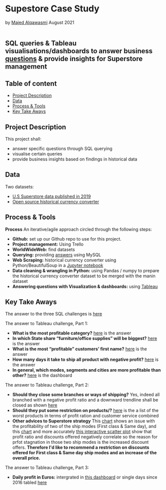 # Supestore Case Study
by [Majed Alqawasmi](https://github.com/MajedAlqawasmi) August 2021
<br/><br/>
##  SQL queries & Tableau visualisations/dashboards to answer business [questions](https://github.com/MajedAlqawasmi/McMakler_case_study/blob/main/BI%20Case%20Study.pdf) & provide insights for Superstore management

## Table of content

- [Project Description](https://github.com/MajedAlqawasmi/McMakler_case_study/blob/main/README.md#project-Description)
- [Data](https://github.com/MajedAlqawasmi/McMakler_case_study/blob/main/README.md#data)
- [Process & Tools](https://github.com/MajedAlqawasmi/McMakler_case_study/blob/main/README.md#process--tools)
- [Key Take Aways](https://github.com/MajedAlqawasmi/McMakler_case_study/blob/main/README.md#key-take-aways)

## Project Description
This project shall: 
- answer specific questions through SQL querying
- visualise certain queries
- provide business insights based on findings in historical data   

## Data
Two datasets: 
- [U.S Superstore data published in 2019](https://data.world/annjackson/2019-superstore) 
- [Open source historical currency converter](https://www.currency-converter.org.uk/currency-rates/historical/table/EUR-USD.html)

## Process & Tools

**Process**
An iterative/agile approach circled through the following steps:

- **Github:** set up our Github repo to use for this project. <br/>
- **Project management:** Using Trello
- **WorldWideWeb:** find datasets<br/>
- **Querying:** providing [answers](https://github.com/MajedAlqawasmi/McMakler_case_study/blob/main/SQL_Challenge/SQL_challenge_answered.txt) using MySQL<br/>
- **Web Scraping:** historical currency converter using Python/BeautifulSoup in a [Jupyter notebook](https://github.com/MajedAlqawasmi/McMakler_case_study/blob/main/web_scraping/web_scraping_currency.ipynb)<br/>
- **Data cleaning & wrangling in Python:** using Pandas / numpy to prepare the historical currency converter dataset to be merged with the manin dataset<br/>
- **Answering questions with Visualization & dashboards:** using [Tableau](https://public.tableau.com/views/SuperstoreCaseStudy_16293384908960/MostProfitableCategory?:language=en-US&publish=yes&:display_count=n&:origin=viz_share_link)<br/>

## Key Take Aways

The answer to the three SQL challenges is [here](https://github.com/MajedAlqawasmi/McMakler_case_study/blob/main/SQL_Challenge/SQL_challenge_answered.txt)

The answer to Tableau challenge, Part 1:
- **What is the most profitable category?** [here](https://public.tableau.com/views/SuperstoreCaseStudy_16293384908960/MostProfitableCategory?:language=en-US&:retry=yes&:display_count=n&:origin=viz_share_link) is the answer
- **In which State share “furniture/office supplies” will be biggest?** [here](https://public.tableau.com/views/SuperstoreCaseStudy_16293384908960/BiggestShareofFurnitureOfficeSuppliesperstate?:language=en-US&:retry=yes&:display_count=n&:origin=viz_share_link) is the answer
- **What is the most “profitable” customers’ first name?** [here](https://public.tableau.com/views/SuperstoreCaseStudy_16293384908960/ShipModesSegmentsProfitabilityperCity?:language=en-US&publish=yes&:display_count=n&:origin=viz_share_link) is the answer
- **How many days it take to ship all product with negative profit?** [here](https://public.tableau.com/views/SuperstoreCaseStudy_16293384908960/MedianDaystoShipNegativeProducts?:language=en-US&:retry=yes&:display_count=n&:origin=viz_share_link) is the answer
- **In general, which modes, segments and cities are more profitable than other?** [here](https://public.tableau.com/views/SuperstoreCaseStudy_16293384908960/ShipModesSegmentsProfitabilityperCity?:language=en-US&publish=yes&:display_count=n&:origin=viz_share_link) is the dashboard

The answer to Tableau challenge, Part 2:
- **Should they close some branches or ways of shipping?** Yes, indeed all branched with a negative profit ratio and a downward trendline shall be closed as shown [here](https://public.tableau.com/views/SuperstoreCaseStudy_16293384908960/BadBranchesDashboard?:language=en-US&publish=yes&:display_count=n&:origin=viz_share_link)
- **Should they put some restriction on products/?** [here](https://public.tableau.com/views/SuperstoreCaseStudy_16293384908960/ProductsProfitCustomerServicewise?:language=en-US&publish=yes&:display_count=n&:origin=viz_share_link) is the a list of the worst products in terms of profit ration and customer service combined
- **Other advices to Superstore strategy** This [chart](https://public.tableau.com/views/SuperstoreCaseStudy_16293384908960/ShipModeProfitabilityTimeline?:language=en-US&publish=yes&:display_count=n&:origin=viz_share_link) shows an issue with the profitability of two of the ship modes (First class & Same day), and this [chart](https://public.tableau.com/views/SuperstoreCaseStudy_16293384908960/TheDiscountProblem?:language=en-US&publish=yes&:display_count=n&:origin=viz_share_link) and more accurately [this interactive scatter plot](https://public.tableau.com/views/SuperstoreCaseStudy_16293384908960/ShipModediscountscatterplot?:language=en-US&publish=yes&:display_count=n&:origin=viz_share_link) show that profit ratio and discounts offered negatively correlate so the reason for prfot stagnation in those two ship modes is the increased discount offers. **Therefore I'd like to recommend a restriction on discounts offered for First class & Same day ship modes and an increase of the overall price.**  

The answer to Tableau challenge, Part 3:
- **Daily profit in Euros:** intergrated in [this dashboard](https://public.tableau.com/views/SuperstoreCaseStudy_16293384908960/ShipModesSegmentsProfitabilityperCity?:language=en-US&publish=yes&:display_count=n&:origin=viz_share_link) or single days since 2016 tabled [here](https://public.tableau.com/views/SuperstoreCaseStudy_16293384908960/DailyProfitinEuro?:language=en-US&publish=yes&:display_count=n&:origin=viz_share_link)
